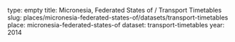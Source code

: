 type: empty
title: Micronesia, Federated States of / Transport Timetables
slug: places/micronesia-federated-states-of/datasets/transport-timetables
place: micronesia-federated-states-of
dataset: transport-timetables
year: 2014
